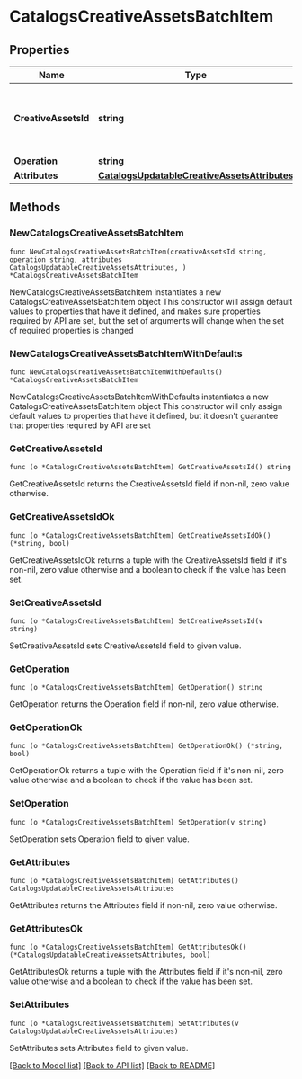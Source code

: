 # CatalogsCreativeAssetsBatchItem

## Properties

Name | Type | Description | Notes
------------ | ------------- | ------------- | -------------
**CreativeAssetsId** | **string** | The catalog creative assets id in the merchant namespace | 
**Operation** | **string** |  | 
**Attributes** | [**CatalogsUpdatableCreativeAssetsAttributes**](CatalogsUpdatableCreativeAssetsAttributes.md) |  | 

## Methods

### NewCatalogsCreativeAssetsBatchItem

`func NewCatalogsCreativeAssetsBatchItem(creativeAssetsId string, operation string, attributes CatalogsUpdatableCreativeAssetsAttributes, ) *CatalogsCreativeAssetsBatchItem`

NewCatalogsCreativeAssetsBatchItem instantiates a new CatalogsCreativeAssetsBatchItem object
This constructor will assign default values to properties that have it defined,
and makes sure properties required by API are set, but the set of arguments
will change when the set of required properties is changed

### NewCatalogsCreativeAssetsBatchItemWithDefaults

`func NewCatalogsCreativeAssetsBatchItemWithDefaults() *CatalogsCreativeAssetsBatchItem`

NewCatalogsCreativeAssetsBatchItemWithDefaults instantiates a new CatalogsCreativeAssetsBatchItem object
This constructor will only assign default values to properties that have it defined,
but it doesn't guarantee that properties required by API are set

### GetCreativeAssetsId

`func (o *CatalogsCreativeAssetsBatchItem) GetCreativeAssetsId() string`

GetCreativeAssetsId returns the CreativeAssetsId field if non-nil, zero value otherwise.

### GetCreativeAssetsIdOk

`func (o *CatalogsCreativeAssetsBatchItem) GetCreativeAssetsIdOk() (*string, bool)`

GetCreativeAssetsIdOk returns a tuple with the CreativeAssetsId field if it's non-nil, zero value otherwise
and a boolean to check if the value has been set.

### SetCreativeAssetsId

`func (o *CatalogsCreativeAssetsBatchItem) SetCreativeAssetsId(v string)`

SetCreativeAssetsId sets CreativeAssetsId field to given value.


### GetOperation

`func (o *CatalogsCreativeAssetsBatchItem) GetOperation() string`

GetOperation returns the Operation field if non-nil, zero value otherwise.

### GetOperationOk

`func (o *CatalogsCreativeAssetsBatchItem) GetOperationOk() (*string, bool)`

GetOperationOk returns a tuple with the Operation field if it's non-nil, zero value otherwise
and a boolean to check if the value has been set.

### SetOperation

`func (o *CatalogsCreativeAssetsBatchItem) SetOperation(v string)`

SetOperation sets Operation field to given value.


### GetAttributes

`func (o *CatalogsCreativeAssetsBatchItem) GetAttributes() CatalogsUpdatableCreativeAssetsAttributes`

GetAttributes returns the Attributes field if non-nil, zero value otherwise.

### GetAttributesOk

`func (o *CatalogsCreativeAssetsBatchItem) GetAttributesOk() (*CatalogsUpdatableCreativeAssetsAttributes, bool)`

GetAttributesOk returns a tuple with the Attributes field if it's non-nil, zero value otherwise
and a boolean to check if the value has been set.

### SetAttributes

`func (o *CatalogsCreativeAssetsBatchItem) SetAttributes(v CatalogsUpdatableCreativeAssetsAttributes)`

SetAttributes sets Attributes field to given value.



[[Back to Model list]](../README.md#documentation-for-models) [[Back to API list]](../README.md#documentation-for-api-endpoints) [[Back to README]](../README.md)


